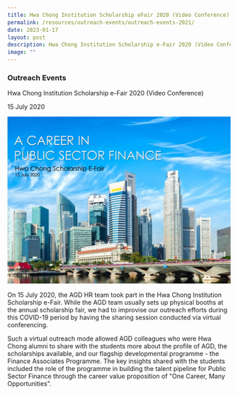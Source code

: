 ```yaml
---
title: Hwa Chong Institution Scholarship eFair 2020 (Video Conference)
permalink: /resources/outreach-events/outreach-events-2021/
date: 2023-01-17
layout: post
description: Hwa Chong Institution Scholarship e-Fair 2020 (Video Conference)
image: ""
---
```

### Outreach Events

Hwa Chong Institution Scholarship e-Fair 2020 (Video Conference)

15 July 2020

![Hwa Chong Scholarship eFair 2020](/images/News%20and%20Events/Outreach%20Events/Hwa-Chong-Scholarship-eFair-2020.jpg)

On 15 July 2020, the AGD HR team took part in the Hwa Chong Institution Scholarship e-Fair. While the AGD team usually sets up physical booths at the annual scholarship fair, we had to improvise our outreach efforts during this COVID-19 period by having the sharing session conducted via virtual conferencing.   
  
Such a virtual outreach mode allowed AGD colleagues who were Hwa Chong alumni to share with the students more about the profile of AGD, the scholarships available, and our flagship developmental programme - the Finance Associates Programme. The key insights shared with the students included the role of the programme in building the talent pipeline for Public Sector Finance through the career value proposition of "One Career, Many Opportunities".